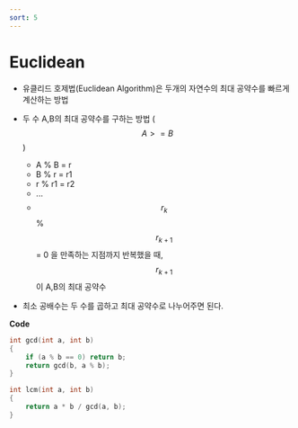 ```yaml
---
sort: 5
---
```


# Euclidean

* 유클리드 호제법(Euclidean Algorithm)은 두개의 자연수의 최대 공약수를 빠르게 계산하는 방법
* 두 수 A,B의 최대 공약수를 구하는 방법 ($$A >= B$$)
  * A % B = r
  * B % r = r1
  * r % r1 = r2
  * ...
  * $$r_k$$ % $$r_{k+1}$$ = 0 을 만족하는 지점까지 반복했을 때, $$r_{k+1}$$ 이 A,B의 최대 공약수

* 최소 공배수는 두 수를 곱하고 최대 공약수로 나누어주면 된다.

**Code**

```c++
int gcd(int a, int b)
{
    if (a % b == 0) return b;
    return gcd(b, a % b);
}

int lcm(int a, int b)
{
    return a * b / gcd(a, b);
}
```

